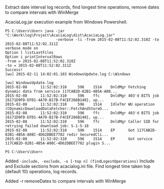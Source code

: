 Extract date interval log records, find longest time operations, remove dates to compare intervals with WinMerge

AcaciaLog.jar execution example from Windows Powershell.

````
PS C:\Users\User> java -jar "C:\Work\log\Project\AcaciaLog\dist\AcaciaLog.jar"
                       -verbose -li -from 2015-02-08T11:52:02.310Z -to 2015-02-08T11:52:02.311Z
verbose mode on
Option l listLastFiles
Option i printIntervalRows
-from = 2015-02-08T11:52:02.310Z
-to = 2015-02-08T11:52:02.311Z
Success!
[wu] 2015-02-11 14:02:01.103 WindowsUpdate.log C:\Windows

[wu] WindowsUpdate.log
2015-02-08      11:52:02:310     596    1514    DnldMgr Fetching dynamic data from service 117CAB2D-82B1-4B5A-A08...
2015-02-08      11:52:02:310     596    ffc     DnldMgr 403'd BITS job {6171D9FD-EFD1-4A70-B17B-F4CEF266B148}, up...
2015-02-08      11:52:02:310     596    1514    IdleTmr WU operation (CDynamicDownloadDataFetcher::FetchAndStoreD...
2015-02-08      11:52:02:310     596    ffc     DnldMgr 403'd BITS job {6171D9FD-EFD1-4A70-B17B-F4CEF266B148}, up...
2015-02-08      11:52:02:310     596    ffc     DnldMgr Caller SID for retrying failed download job: S-1-5-18
2015-02-08      11:52:02:310     596    1514    EP      Got 117CAB2D-82B1-4B5A-A08C-4D62DBEE7782 redir SecuredCli...
2015-02-08      11:52:02:310     596    1514    EP      Got service 117CAB2D-82B1-4B5A-A08C-4D62DBEE7782 plugin S...

PS C:\Users\User>
````

Added `-include, -exclude, -o [-top n] (findLogestOperations)`
Include and Exclude sections from acacialog.ini file.
Find longest time taken top (default 10) operations, log records.

Added -r removeDates to compare intervals with WinMerge
